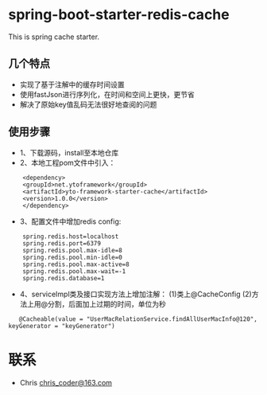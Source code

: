 # spring-boot-starter-redis-cache
This is spring cache starter.

## 几个特点
- 实现了基于注解中的缓存时间设置
- 使用fastJson进行序列化，在时间和空间上更快，更节省
- 解决了原始key值乱码无法很好地查阅的问题

## 使用步骤
- 1、下载源码，install至本地仓库
- 2、本地工程pom文件中引入：
```
    <dependency>
	<groupId>net.ytoframework</groupId>
	<artifactId>yto-framework-starter-cache</artifactId>
	<version>1.0.0</version>
    </dependency>
```
- 3、配置文件中增加redis config:
```
    spring.redis.host=localhost
    spring.redis.port=6379
    spring.redis.pool.max-idle=8
    spring.redis.pool.min-idle=0
    spring.redis.pool.max-active=8
    spring.redis.pool.max-wait=-1
    spring.redis.database=1
```
- 4、serviceImpl类及接口实现方法上增加注解：
(1)类上@CacheConfig
(2)方法上用@分割，后面加上过期的时间，单位为秒
```
   @Cacheable(value = "UserMacRelationService.findAllUserMacInfo@120", keyGenerator = "keyGenerator")
```
# 联系
- Chris chris_coder@163.com
